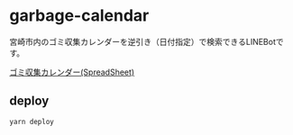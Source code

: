 # garbage-calendar
宮崎市内のゴミ収集カレンダーを逆引き（日付指定）で検索できるLINEBotです。  

[ゴミ収集カレンダー(SpreadSheet)](https://docs.google.com/spreadsheets/d/1ZWPDTBVtOrMbcv3lREgNO2Ci4gl-R3gKLNw769Ppw2A/edit?usp=sharing)

## deploy
```sh
yarn deploy
```